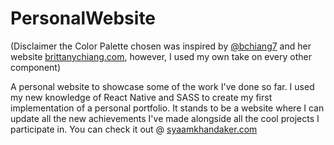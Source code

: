 # PersonalWebsite 
(Disclaimer the Color Palette chosen was inspired by [@bchiang7]((https://github.com/bchiang7)) and her website [brittanychiang.com](https://www.brittanychiang.com), however, I used my own take on every other component)

A personal website to showcase some of the work I've done so far. I used my new knowledge of React Native and SASS to create my first implementation of a personal portfolio. It stands to be a website where I can update all the new achievements I've made alongside all the cool projects I participate in. You can check it out @ [syaamkhandaker.com](https://www.syaamkhandaker.com)
